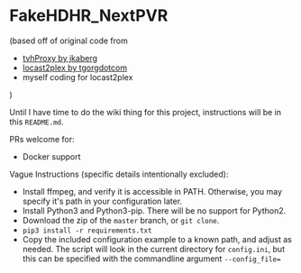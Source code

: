 # FakeHDHR_NextPVR

(based off of original code from

  * [tvhProxy by jkaberg](https://github.com/jkaberg/tvhProxy)
  * [locast2plex by tgorgdotcom](https://github.com/tgorgdotcom/locast2plex)
  * myself coding for locast2plex

  )

Until I have time to do the wiki thing for this project, instructions will be in this `README.md`.

PRs welcome for:

* Docker support


Vague Instructions (specific details intentionally excluded):

* Install ffmpeg, and verify it is accessible in PATH. Otherwise, you may specify it's path in your configuration later.
* Install Python3 and Python3-pip. There will be no support for Python2.
* Download the zip of the `master` branch, or `git clone`.
* `pip3 install -r requirements.txt`
* Copy the included configuration example to a known path, and adjust as needed. The script will look in the current directory for `config.ini`, but this can be specified with the commandline argument `--config_file=`
